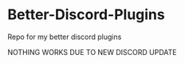 # Better-Discord-Plugins

Repo for my better discord plugins

NOTHING WORKS DUE TO NEW DISCORD UPDATE
